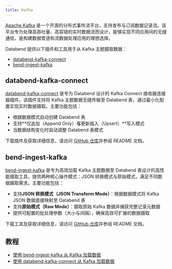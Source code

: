 ```yaml
---
title: Kafka
---
```


[Apache Kafka](https://kafka.apache.org/) 是一个开源的分布式事件流平台，支持发布与订阅数据记录流。该平台专为处理高吞吐量、高容错的实时数据流而设计，能够实现不同应用间的无缝通信，是构建数据管道和流数据处理应用的理想选择。

Databend 提供以下插件和工具用于从 Kafka 主题摄取数据：

- [databend-kafka-connect](#databend-kafka-connect)
- [bend-ingest-kafka](#bend-ingest-kafka)

## databend-kafka-connect

[databend-kafka-connect](https://github.com/databendcloud/databend-kafka-connect) 是专为 Databend 设计的 Kafka Connect 接收器连接器插件。该插件支持将 Kafka 主题数据无缝传输至 Databend 表，通过最小化配置实现实时数据摄取。主要功能包括：

- 根据数据模式自动创建 Databend 表
- 支持**仅追加（Append Only）**与**更新插入（Upsert）**写入模式
- 当数据结构变化时自动调整 Databend 表模式

下载插件及获取详细信息，请访问 [GitHub 仓库](https://github.com/databendcloud/databend-kafka-connect)并参阅 README 文档。

## bend-ingest-kafka

[bend-ingest-kafka](https://github.com/databendcloud/bend-ingest-kafka) 是专为高效加载 Kafka 主题数据至 Databend 表设计的高性能摄取工具，提供两种核心操作模式：JSON 转换模式与原始模式，满足不同数据摄取需求。主要功能包括：

- 支持**JSON 转换模式（JSON Transform Mode）**：根据数据模式将 Kafka JSON 数据直接映射至 Databend 表
- 支持**原始模式（Raw Mode）**：摄取原始 Kafka 数据并捕获完整记录元数据
- 提供可配置的批处理参数（大小与间隔），确保高效可扩展的数据摄取

下载工具及获取详细信息，请访问 [GitHub 仓库](https://github.com/databendcloud/bend-ingest-kafka)并参阅 README 文档。

## 教程

- [使用 bend-ingest-kafka 从 Kafka 加载数据](/tutorials/load/kafka-bend-ingest-kafka)
- [使用 databend-kafka-connect 从 Kafka 加载数据](/tutorials/load/kafka-databend-kafka-connect)